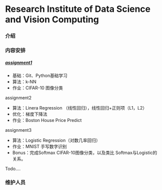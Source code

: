 # Research Institute of Data Science and Vision Computing

### 介绍

### 内容安排

##### [assignment1](https://github.com/quinwu/DSVC/tree/master/assignment1)

- 基础：Git、Python基础学习
- 算法：k-NN
- 作业：CIFAR-10 图像分类

assignment2

- 算法：Linera Regression （线性回归），线性回归+正则项（L1，L2）
- 优化：梯度下降法
- 作业：Boston House Price Predict

assignment3

- 算法：Logistic Regression（对数几率回归）
- 作业：MNIST 手写数字识别
- Bonus：完成Softmax CIFAR-10图像分类，以及类比 Softmax与Logistic的关系。

Todo….

### 维护人员